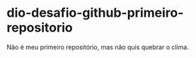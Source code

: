 # dio-desafio-github-primeiro-repositorio
Não é meu primeiro repositório, mas não quis quebrar o clima.

